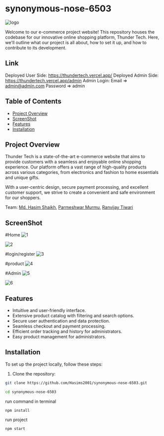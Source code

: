 # synonymous-nose-6503

![logo](https://github.com/Hasims2001/synonymous-nose-6503/assets/58412185/444eef4b-bc96-4174-9bc5-04e1988e627a)

Welcome to our e-commerce project website! This repository houses the codebase for our innovative online shopping platform, Thunder Tech. Here, we'll outline what our project is all about, how to set it up, and how to contribute to its development.

## Link
Deployed User Side: https://thundertech.vercel.app/
Deployed Admin Side: https://thundertech.vercel.app/admin
Admin Login:  Email => admin@admin.com Password => admin

## Table of Contents
- [Project Overview](#project-overview)
- [ScreenShot](#screenshot)
- [Features](#features)
- [Installation](#installation)


## Project Overview
Thunder Tech is a state-of-the-art e-commerce website that aims to provide customers with a seamless and enjoyable online shopping experience. Our platform offers a vast range of high-quality products across various categories, from electronics and fashion to home essentials and unique gifts.

With a user-centric design, secure payment processing, and excellent customer support, we strive to create a convenient and safe environment for our shoppers.

Team: [Md. Hasim Shaikh](https://github.com/Hasims2001), [Parmeshwar Murmu](https://github.com/ParmeshwarMurmu), [Ranvijay Tiwari](https://github.com/RanvijayTiwari)



## ScreenShot
#Home
![1](https://github.com/Hasims2001/synonymous-nose-6503/assets/58412185/69b51c7e-f018-4b51-8832-3095ed116fb8)

![2](https://github.com/Hasims2001/synonymous-nose-6503/assets/58412185/3b55771c-4693-4950-8b7a-64e5d0078523)

#login/register
![3](https://github.com/Hasims2001/synonymous-nose-6503/assets/58412185/4ebb8d6a-e9b6-4aaf-8e7f-3478746f8367)

#product
![4](https://github.com/Hasims2001/synonymous-nose-6503/assets/58412185/4cccf5cb-cfba-4e40-ab55-c5bc1c84ca1d)


#Admin
![5](https://github.com/Hasims2001/synonymous-nose-6503/assets/58412185/280675e0-cdb8-4f80-ad6b-4d657a69467c)

![6](https://github.com/Hasims2001/synonymous-nose-6503/assets/58412185/9490c3a0-8318-46c8-9c19-52f4df5a5e13)


## Features
- Intuitive and user-friendly interface.
- Extensive product catalog with filtering and search options.
- Secure user authentication and data protection.
- Seamless checkout and payment processing.
- Efficient order tracking and history for administrators.
- Easy product management for administrators.

## Installation
To set up the project locally, follow these steps:

1. Clone the repository:

```bash
git clone https://github.com/Hasims2001/synonymous-nose-6503.git
```

```bash
cd synonymous-nose-6503
```

run command in terminal
```
npm install
```

run project
```
npm start
```

